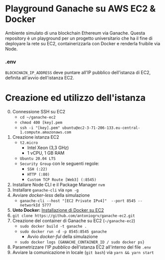 # Playground Ganache su AWS EC2 & Docker
Ambiente simulato di una blockchain Ethereum via Ganache. Questa repository è un playground per un progetto universitario che ha il fine di deployare la rete su EC2, containerizzarla con Docker e renderla fruibile via Node.

### .env
`BLOCKCHAIN_IP_ADDRESS` deve puntare all'IP pubblico dell'istanza di EC2, definita all'avvio dell'istanza EC2.

# Creazione ed utilizzo dell'istanza

0. Connessione SSH su EC2
    - `cd ~/ganache-ec2`
    - `chmod 400 [key].pem`
    - `ssh -i "[key].pem" ubuntu@ec2-3-71-206-133.eu-central-1.compute.amazonaws.com`
1. Creazione istanza EC2 
    - `t2.micro`
        - Intel Xeon (3,3 GHz)
        - 1 vCPU, 1 GB RAM
    - `Ubuntu 20.04 LTS`
    - `Security Group` con le seguenti regole:
        - `SSH (:22)`
        - `HTTP (:80)`
        - `Custom TCP Route [Web3] (:8545)`
2. Installare Node CLI e il Package Manager `nvm`
3. Installare `ganache-cli` via `npm -g`
4. Avviare _docker-less_ della simulazione 
    - `ganache-cli --host "[EC2 Private IPv4]"  --port 8545 --networkId 5777`
5. **Unto Docker:** [Installazione di Docker su EC2](https://dev.to/nazmifeeroz/build-your-own-remote-private-blockchain-with-aws-and-ganache-part-2-2cie)
6. `git clone https://github.com/antoniogrv/ganache-ec2.git`
7. Creazione del container di Ganache su EC2 (`~/ganache-ec2`)
    - `sudo docker build -t ganache .`
    - `sudo docker run -d -p 8545:8545 ganache`
        - Avvio _docker-ful_ della simulazione
    - `sudo docker logs {GANACHE_CONTAINER_ID / sudo docker ps}`
8. Parametrizzare l'IP *pubblico* dell'istanza EC2 all'interno del file `.env`
9. Avviare la comunicazione in locale (`git bash`) via `yarn && yarn start`
